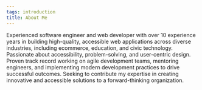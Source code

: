 ```yaml
---
tags: introduction
title: About Me
---
```


Experienced software engineer and web developer with over 10 experience years in building high-quality, accessible web applications across diverse industries, including ecommerce, education, and civic technology. Passionate about accessibility, problem-solving, and user-centric design. Proven track record working on agile development teams, mentoring engineers, and implementing modern development practices to drive successful outcomes. Seeking to contribute my expertise in creating innovative and accessible solutions to a forward-thinking organization.
